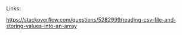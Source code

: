 Links:

https://stackoverflow.com/questions/5282999/reading-csv-file-and-storing-values-into-an-array